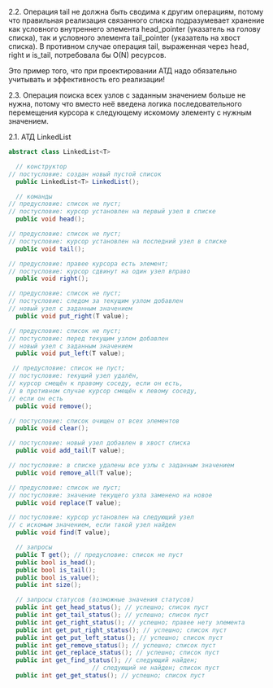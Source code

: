 2.2. Операция tail не должна быть сводима к другим операциям, потому что правильная реализация связанного списка подразумевает хранение как условного внутреннего элемента head_pointer (указатель на голову списка), так и условного элемента tail_pointer (указатель на хвост списка). В противном случае операция tail, выраженная через head, right и is_tail, потребовала бы O(N) ресурсов.

Это пример того, что при проектировании АТД надо обязательно учитывать и эффективность его реализации!

2.3. Операция поиска всех узлов с заданным значением больше не нужна, потому что вместо неё введена логика последовательного перемещения курсора к следующему искомому элементу с нужным значением.

2.1. АТД LinkedList

```csharp
abstract class LinkedList<T>

  // конструктор
// постусловие: создан новый пустой список
  public LinkedList<T> LinkedList();

  // команды
// предусловие: список не пуст; 
// постусловие: курсор установлен на первый узел в списке
  public void head(); 

// предусловие: список не пуст; 
// постусловие: курсор установлен на последний узел в списке
  public void tail(); 

// предусловие: правее курсора есть элемент; 
// постусловие: курсор сдвинут на один узел вправо
  public void right(); 

// предусловие: список не пуст; 
// постусловие: следом за текущим узлом добавлен 
// новый узел с заданным значением
  public void put_right(T value); 

// предусловие: список не пуст; 
// постусловие: перед текущим узлом добавлен 
// новый узел с заданным значением
  public void put_left(T value); 

 // предусловие: список не пуст; 
// постусловие: текущий узел удалён, 
// курсор смещён к правому соседу, если он есть, 
// в противном случае курсор смещён к левому соседу,
// если он есть
  public void remove();

// постусловие: список очищен от всех элементов
  public void clear(); 

// постусловие: новый узел добавлен в хвост списка
  public void add_tail(T value); 

// постусловие: в списке удалены все узлы с заданным значением
  public void remove_all(T value);

// предусловие: список не пуст;
// постусловие: значение текущего узла заменено на новое
  public void replace(T value); 

// постусловие: курсор установлен на следующий узел 
// с искомым значением, если такой узел найден
  public void find(T value); 

  // запросы
  public T get(); // предусловие: список не пуст
  public bool is_head();
  public bool is_tail();
  public bool is_value();
  public int size();

  // запросы статусов (возможные значения статусов)
  public int get_head_status(); // успешно; список пуст
  public int get_tail_status(); // успешно; список пуст
  public int get_right_status(); // успешно; правее нету элемента
  public int get_put_right_status(); // успешно; список пуст
  public int get_put_left_status(); // успешно; список пуст
  public int get_remove_status(); // успешно; список пуст
  public int get_replace_status(); // успешно; список пуст
  public int get_find_status(); // следующий найден; 
                       // следующий не найден; список пуст
  public int get_get_status(); // успешно; список пуст
```